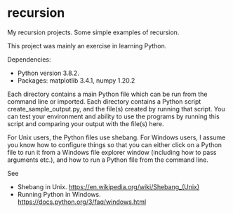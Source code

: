 # recursion
My recursion projects.
Some simple examples of recursion.

This project was mainly an exercise in learning Python.

Dependencies:
- Python version 3.8.2.
- Packages:
matplotlib      3.4.1, numpy           1.20.2

Each directory contains a main Python file which can be run from the command line or imported.
Each directory contains a Python script create_sample_output.py, and the file(s) created by running that script. You can test your environment and ability to use the programs by running this script and comparing your output with the file(s) here.

For Unix users, the Python files use shebang. For Windows users, I assume you know how to configure things so that you can either click on a Python file to run it from a Windows file explorer window (including how to pass arguments etc.), and how to run a Python file from the command line.

See
* Shebang in Unix.
https://en.wikipedia.org/wiki/Shebang_(Unix)
* Running Python in Windows.
https://docs.python.org/3/faq/windows.html
